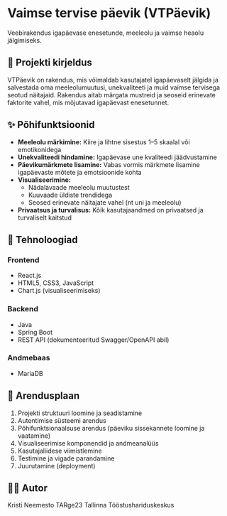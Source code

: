 # Vaimse tervise päevik (VTPäevik)

Veebirakendus igapäevase enesetunde, meeleolu ja vaimse heaolu jälgimiseks.

## 📝 Projekti kirjeldus

VTPäevik on rakendus, mis võimaldab kasutajatel igapäevaselt jälgida ja salvestada oma meeleolumuutusi, unekvaliteeti ja muid vaimse tervisega seotud näitajaid. Rakendus aitab märgata mustreid ja seoseid erinevate faktorite vahel, mis mõjutavad igapäevast enesetunnet.

## ✨ Põhifunktsioonid

* **Meeleolu märkimine:** Kiire ja lihtne sisestus 1–5 skaalal või emotikonidega
* **Unekvaliteedi hindamine:** Igapäevase une kvaliteedi jäädvustamine
* **Päevikumärkmete lisamine:** Vabas vormis märkmete lisamine igapäevaste mõtete ja emotsioonide kohta
* **Visualiseerimine:**
  * Nädalavaade meeleolu muutustest
  * Kuuvaade üldiste trendidega
  * Seosed erinevate näitajate vahel (nt uni ja meeleolu)
* **Privaatsus ja turvalisus:** Kõik kasutajaandmed on privaatsed ja turvaliselt kaitstud

## 🔧 Tehnoloogiad

### Frontend
* React.js
* HTML5, CSS3, JavaScript
* Chart.js (visualiseerimiseks)

### Backend
* Java
* Spring Boot
* REST API (dokumenteeritud Swagger/OpenAPI abil)

### Andmebaas
* MariaDB

## 🚀 Arendusplaan

1. Projekti struktuuri loomine ja seadistamine
2. Autentimise süsteemi arendus
3. Põhifunktsionaalsuse arendus (päeviku sissekannete loomine ja vaatamine)
4. Visualiseerimise komponendid ja andmeanalüüs
5. Kasutajaliidese viimistlemine
6. Testimine ja vigade parandamine
7. Juurutamine (deployment)

## 👨‍💻 Autor

Kristi Neemesto
TARge23
Tallinna Tööstushariduskeskus